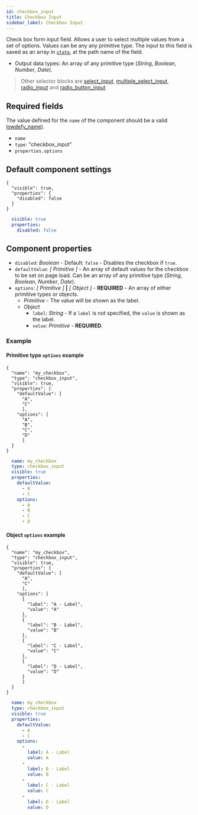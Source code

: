 ```yaml
---
id: checkbox_input
title: Checkbox Input
sidebar_label: Checkbox Input
---
```


Check box form input field. Allows a user to select multiple values from a set of options. Values can be any any primitive type. 
The input to this field is saved as an array in [`state`](concepts/state.md), at the path name of the field.
- Output data types: An array of any primitive type (_String_, _Boolean_, _Number_, _Date_).

>Other selector blocks are [select_input](select_input.md), [multiple_select_input](multiple_select_input.md), [radio_input](radio_input.md) and [radio_button_input](radio_button_input.md)

## Required fields

The value defined for the `name` of the component should be a valid [lowdefy_name](concepts/lowdefy-file.md#names-and-ids)).

- `name`
- `type`: "checkbox_input"
- `properties.options`

## Default component settings
<!--DOCUSAURUS_CODE_TABS-->
<!--JSON-->
```json5
{
  "visible": true,
  "properties": {
    "disabled": false
  }
}
```
<!--YAML-->
```yaml
  visible: true
  properties:
    disabled: false
```
<!--END_DOCUSAURUS_CODE_TABS-->

## Component properties

- `disabled`: _Boolean_ - Default: `false` - Disables the checkbox if `true`.
- `defaultValue`:  _[ Primitive ]_ - An array of default values for the checkbox to be set on page load. Can be an array of any primitive type (_String_, _Boolean_, _Number_, _Date_).
- `options`: _[ Primitive ]_ **|** _[ Object ]_ - **REQUIRED** - An array of either primitive types or objects.
  - _Primitive_ - The value will be shown as the label.
  - _Object_
    - `label`: _String_ - If a `label` is not specified, the `value` is shown as the label.
    - `value`: _Primitive_ -  **REQUIRED**.

### Example

#### Primitive type `options` example
<!--DOCUSAURUS_CODE_TABS-->
<!--JSON-->
```json5
{
  "name": "my_checkbox",
  "type": "checkbox_input",
  "visible": true,
  "properties": {
    "defaultValue": [
      "A",
      "C"
      ],
    "options": [
      "A",
      "B",
      "C",
      "D"
      ]
  }
}
```
<!--YAML-->
```yaml
  name: my_checkbox
  type: checkbox_input
  visible: true
  properties:
    defaultValue:
      - A
      - C
    options:
      - A
      - B
      - C
      - D
```
<!--END_DOCUSAURUS_CODE_TABS-->

#### Object `options` example
<!--DOCUSAURUS_CODE_TABS-->
<!--JSON-->
```json5
{
  "name": "my_checkbox",
  "type": "checkbox_input",
  "visible": true,
  "properties": {
    "defaultValue": [
      "A",
      "C"
      ],
    "options": [
      {
        "label": "A - Label",
        "value": "A"
      },
      {
        "label": "B - Label",
        "value": "B"
      },
      {
        "label": "C - Label",
        "value": "C"
      },
      {
        "label": "D - Label",
        "value": "D"
      }
      ]
  }
}
```
<!--YAML-->
```yaml
  name: my_checkbox
  type: checkbox_input
  visible: true
  properties:
    defaultValue:
      - A
      - C
    options:
      -
        label: A - Label
        value: A
      -
        label: B - Label
        value: B
      -
        label: C - Label
        value: C
      -
        label: D - Label
        value: D
```
<!--END_DOCUSAURUS_CODE_TABS-->